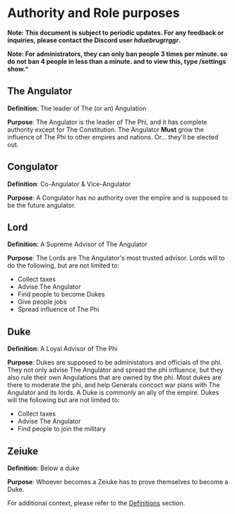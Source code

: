 # Authority and Role purposes

**Note: This document is subject to periodic updates. For any feedback or inquiries, please contact the Discord user *hduebrugrrggr*.**


**Note: For administrators, they can only ban people 3 times per minute. so do not ban 4 people in less than a minute. and to view this, type /settings show.***

## The Angulator
**Definition**: The leader of The (or an) Angulation

**Purpose**: The Angulator is the leader of The Phi, and it has complete authority except for The Constitution. The Angulator **Must** grow the influence of The Phi to other empires and nations. Or... they'll be elected out.
## Congulator
**Definition**: Co-Angulator & Vice-Angulator

**Purpose**: A Congulator has no authority over the empire and is supposed to be the future angulator.
## Lord
**Definition**: A Supreme Advisor of The Angulator

**Purpose**: The Lords are The Angulator's most trusted advisor. Lords will to do the following, but are not limited to:
  - Collect taxes
  - Advise The Angulator
  - Find people to become Dukes
  - Give people jobs
  - Spread influence of The Phi
## Duke
**Definition**: A Loyal Advisor of The Phi

**Purpose**: Dukes are supposed to be administators and officials of the phi. They not only advise The Angulator and spread the phi influence, but they also rule their own Angulations that are owned by the phi. Most dukes are there to moderate the phi, and help Generals concoct war plans with The Angulator and its lords. A Duke is commonly an ally of the empire. Dukes will the following but are not limited to:
  - Collect taxes
  - Advise The Angulator
  - Find people to join the military

## Zeiuke
**Definition**: Below a duke

**Purpose**: Whoever becomes a Zeiuke has to prove themselves to become a Duke.

For additional context, please refer to the [Definitions](./definitions) section.
